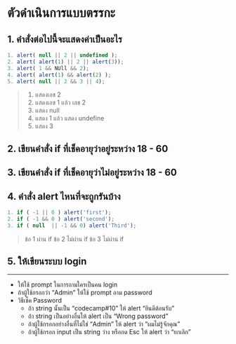 # ตัวดำเนินการแบบตรรกะ
## 1. คำสั่งต่อไปนี้จะแสดงค่าเป็นอะไร

``` JAVASCRIPT 
1. alert( null || 2 || undefined );
2. alert( alert(1) || 2 || alert(3));
3. alert( 1 && NUll && 2);
4. alert( alert(1) && alert(2) );
5. alert( null || 2 && 3 || 4);
```
>1. แสดงเลข 2
>2. แสดงเลข 1 แล้ว เลข 2
>3. แสดง null
>4. แสดง 1 แล้ว แสดง undefine
>5. แสดง 3

## 2. เขียนคำสั่ง if ที่เช็คอายุว่าอยู่ระหว่าง 18 - 60
>

## 3. เขียนคำสั่ง if ที่เช็คอายุว่าไม่อยู่ระหว่าง 18 - 60
>

## 4. คำสั่ง alert ไหนที่จะถูกรันบ้าง
``` JAVASCRIPT
1. if ( -1 || 0 ) alert('first');
2. if ( -1 && 0 ) alert('second');
3. if ( null  || -1 && 0) alert('Third');
```
> ข้อ 1 ผ่าน if
> ข้อ 2 ไม่ผ่าน if
> ข้อ 3 ไม่ผ่าน if

## 5. ให้เขียนระบบ login
___
- ให้ใช้ prompt ในการถามใครเป็นคน login
- ถ้าผู้ใช้กรอกว่า “Admin” ให้ใช้ prompt ถาม password
- วิธีเช็ค Password   
    - ถ้า string นั้นเป็น “codecamp#10” ให้ alert “ยินดีต้อนรับ”
    - ถ้า string เป็นอย่างอื่นให้ alert เป็น “Wrong password”
    - ถ้าผู้ใช้กรอกอย่างอื่นที่ไม่ใช่ “Admin” ให้ alert ว่า “ผมไม่รู้จักคุณ”
    - ถ้าผู้ใช้กรอก input เป็น string ว่าง หรือกด Esc ให้ alert ว่า “ยกเลิก”
